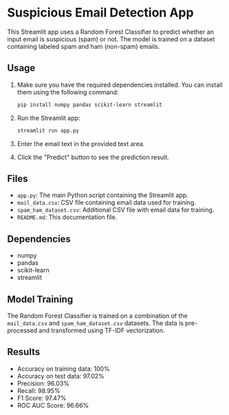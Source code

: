 # Suspicious Email Detection App

This Streamlit app uses a Random Forest Classifier to predict whether an input email is suspicious (spam) or not. The model is trained on a dataset containing labeled spam and ham (non-spam) emails.

## Usage

1. Make sure you have the required dependencies installed. You can install them using the following command:

    ```bash
    pip install numpy pandas scikit-learn streamlit
    ```

2. Run the Streamlit app:

    ```bash
    streamlit run app.py
    ```

3. Enter the email text in the provided text area.
4. Click the "Predict" button to see the prediction result.

## Files

- `app.py`: The main Python script containing the Streamlit app.
- `mail_data.csv`: CSV file containing email data used for training.
- `spam_ham_dataset.csv`: Additional CSV file with email data for training.
- `README.md`: This documentation file.

## Dependencies

- numpy
- pandas
- scikit-learn
- streamlit

## Model Training

The Random Forest Classifier is trained on a combination of the `mail_data.csv` and `spam_ham_dataset.csv` datasets. The data is pre-processed and transformed using TF-IDF vectorization.

## Results

- Accuracy on training data: 100%
- Accuracy on test data: 97.02%
- Precision: 96.03%
- Recall: 98.95%
- F1 Score: 97.47%
- ROC AUC Score: 96.66%